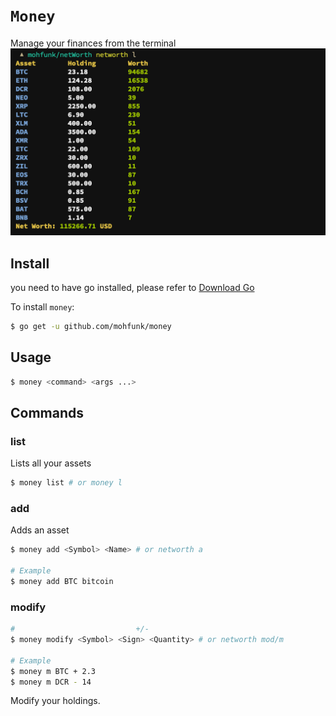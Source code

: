 # `Money`
Manage your finances from the terminal   
![alt-text](./.img.png)

## Install
you need to have go installed, please refer to [Download
Go](https://golang.org/dl)   

To install `money`:
```bash
$ go get -u github.com/mohfunk/money
```

## Usage
```bash
$ money <command> <args ...>
```

## Commands

### list
Lists all your assets
```bash
$ money list # or money l 
```

### add
Adds an asset
```bash
$ money add <Symbol> <Name> # or networth a

# Example
$ money add BTC bitcoin
```

### modify
```bash
#                           +/-
$ money modify <Symbol> <Sign> <Quantity> # or networth mod/m

# Example
$ money m BTC + 2.3
$ money m DCR - 14
```
Modify your holdings.



